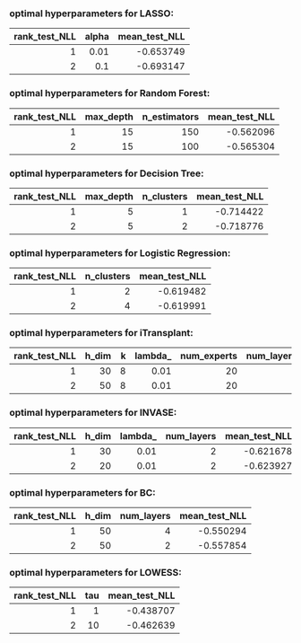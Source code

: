 ### optimal hyperparameters for LASSO:
|   rank_test_NLL |   alpha |   mean_test_NLL |
|----------------:|--------:|----------------:|
|               1 |    0.01 |       -0.653749 |
|               2 |    0.1  |       -0.693147 |
### optimal hyperparameters for Random Forest:
|   rank_test_NLL |   max_depth |   n_estimators |   mean_test_NLL |
|----------------:|------------:|---------------:|----------------:|
|               1 |          15 |            150 |       -0.562096 |
|               2 |          15 |            100 |       -0.565304 |
### optimal hyperparameters for Decision Tree:
|   rank_test_NLL |   max_depth |   n_clusters |   mean_test_NLL |
|----------------:|------------:|-------------:|----------------:|
|               1 |           5 |            1 |       -0.714422 |
|               2 |           5 |            2 |       -0.718776 |
### optimal hyperparameters for Logistic Regression:
|   rank_test_NLL |   n_clusters |   mean_test_NLL |
|----------------:|-------------:|----------------:|
|               1 |            2 |       -0.619482 |
|               2 |            4 |       -0.619991 |
### optimal hyperparameters for iTransplant:
|   rank_test_NLL |   h_dim |   k |   lambda_ |   num_experts |   num_layers |   mean_test_NLL |
|----------------:|--------:|----:|----------:|--------------:|-------------:|----------------:|
|               1 |      30 |   8 |      0.01 |            20 |            1 |       -0.568438 |
|               2 |      50 |   8 |      0.01 |            20 |            1 |       -0.570244 |
### optimal hyperparameters for INVASE:
|   rank_test_NLL |   h_dim |   lambda_ |   num_layers |   mean_test_NLL |
|----------------:|--------:|----------:|-------------:|----------------:|
|               1 |      30 |      0.01 |            2 |       -0.621678 |
|               2 |      20 |      0.01 |            2 |       -0.623927 |
### optimal hyperparameters for BC:
|   rank_test_NLL |   h_dim |   num_layers |   mean_test_NLL |
|----------------:|--------:|-------------:|----------------:|
|               1 |      50 |            4 |       -0.550294 |
|               2 |      50 |            2 |       -0.557854 |
### optimal hyperparameters for LOWESS:
|   rank_test_NLL |   tau |   mean_test_NLL |
|----------------:|------:|----------------:|
|               1 |     1 |       -0.438707 |
|               2 |    10 |       -0.462639 |
